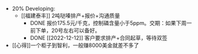 - 20% Developing:
	- [[福建泰丰]] 2吨哒嗪排产+报价+沟通质量
		- DONE 报价175.5元/千克，控制磷含量小于5ppm。交期：如果下周一前下单，20号左右可以备好。
		- DONE [[2022-12-12]] 客户要求排产+合同起草，等待双签
- [[心得]]一个柜子到智利，一般赚8000美金就差不多了